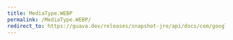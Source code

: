 ```yaml
---
title: MediaType.WEBP
permalink: /MediaType.WEBP/
redirect_to: https://guava.dev/releases/snapshot-jre/api/docs/com/google/common/net/MediaType.html#WEBP
---
```

